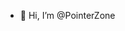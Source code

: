 - 👋 Hi, I’m @PointerZone
<!---
PointerZone/PointerZone is a ✨ special ✨ repository because its `README.md` (this file) appears on your GitHub profile.
You can click the Preview link to take a look at your changes.
--->

